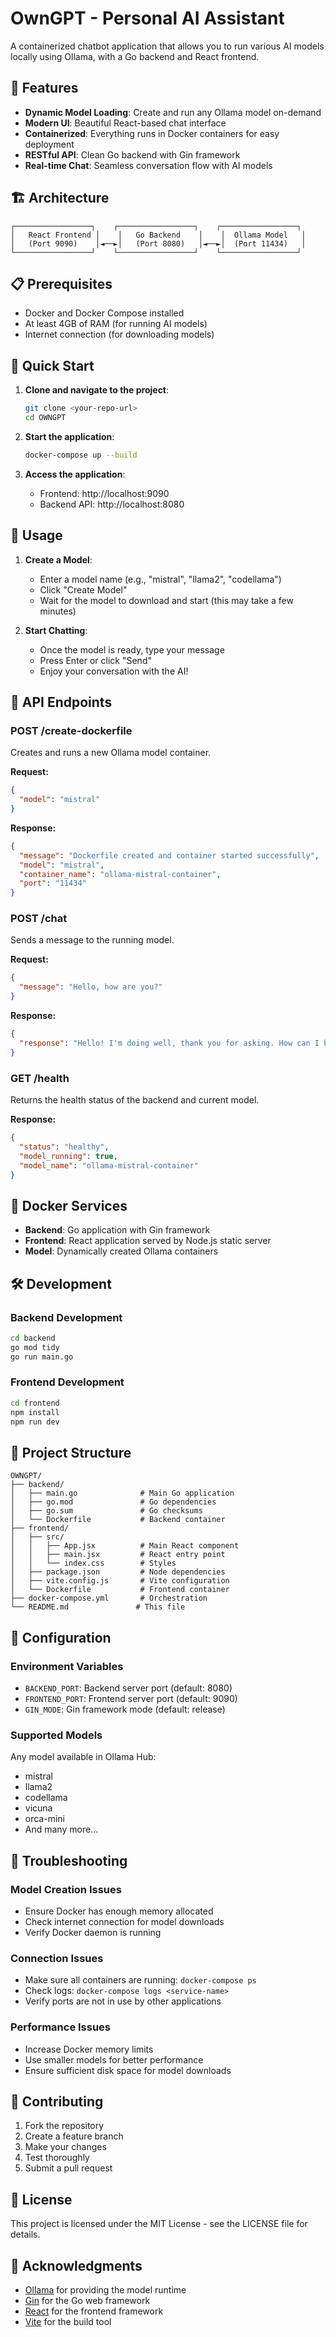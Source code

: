 # OwnGPT - Personal AI Assistant

A containerized chatbot application that allows you to run various AI models locally using Ollama, with a Go backend and React frontend.

## 🚀 Features

- **Dynamic Model Loading**: Create and run any Ollama model on-demand
- **Modern UI**: Beautiful React-based chat interface
- **Containerized**: Everything runs in Docker containers for easy deployment
- **RESTful API**: Clean Go backend with Gin framework
- **Real-time Chat**: Seamless conversation flow with AI models

## 🏗️ Architecture

```
┌─────────────────┐    ┌─────────────────┐    ┌─────────────────┐
│   React Frontend │    │   Go Backend    │    │  Ollama Model   │
│   (Port 9090)    │◄──►│   (Port 8080)   │◄──►│  (Port 11434)   │
└─────────────────┘    └─────────────────┘    └─────────────────┘
```

## 📋 Prerequisites

- Docker and Docker Compose installed
- At least 4GB of RAM (for running AI models)
- Internet connection (for downloading models)

## 🚀 Quick Start

1. **Clone and navigate to the project**:
   ```bash
   git clone <your-repo-url>
   cd OWNGPT
   ```

2. **Start the application**:
   ```bash
   docker-compose up --build
   ```

3. **Access the application**:
   - Frontend: http://localhost:9090
   - Backend API: http://localhost:8080

## 📖 Usage

1. **Create a Model**:
   - Enter a model name (e.g., "mistral", "llama2", "codellama")
   - Click "Create Model"
   - Wait for the model to download and start (this may take a few minutes)

2. **Start Chatting**:
   - Once the model is ready, type your message
   - Press Enter or click "Send"
   - Enjoy your conversation with the AI!

## 🔧 API Endpoints

### POST /create-dockerfile
Creates and runs a new Ollama model container.

**Request:**
```json
{
  "model": "mistral"
}
```

**Response:**
```json
{
  "message": "Dockerfile created and container started successfully",
  "model": "mistral",
  "container_name": "ollama-mistral-container",
  "port": "11434"
}
```

### POST /chat
Sends a message to the running model.

**Request:**
```json
{
  "message": "Hello, how are you?"
}
```

**Response:**
```json
{
  "response": "Hello! I'm doing well, thank you for asking. How can I help you today?"
}
```

### GET /health
Returns the health status of the backend and current model.

**Response:**
```json
{
  "status": "healthy",
  "model_running": true,
  "model_name": "ollama-mistral-container"
}
```

## 🐳 Docker Services

- **Backend**: Go application with Gin framework
- **Frontend**: React application served by Node.js static server
- **Model**: Dynamically created Ollama containers

## 🛠️ Development

### Backend Development
```bash
cd backend
go mod tidy
go run main.go
```

### Frontend Development
```bash
cd frontend
npm install
npm run dev
```

## 📁 Project Structure

```
OWNGPT/
├── backend/
│   ├── main.go              # Main Go application
│   ├── go.mod               # Go dependencies
│   ├── go.sum               # Go checksums
│   └── Dockerfile           # Backend container
├── frontend/
│   ├── src/
│   │   ├── App.jsx          # Main React component
│   │   ├── main.jsx         # React entry point
│   │   └── index.css        # Styles
│   ├── package.json         # Node dependencies
│   ├── vite.config.js       # Vite configuration
│   └── Dockerfile           # Frontend container
├── docker-compose.yml       # Orchestration
└── README.md               # This file
```

## 🔧 Configuration

### Environment Variables
- `BACKEND_PORT`: Backend server port (default: 8080)
- `FRONTEND_PORT`: Frontend server port (default: 9090)
- `GIN_MODE`: Gin framework mode (default: release)

### Supported Models
Any model available in Ollama Hub:
- mistral
- llama2
- codellama
- vicuna
- orca-mini
- And many more...

## 🚨 Troubleshooting

### Model Creation Issues
- Ensure Docker has enough memory allocated
- Check internet connection for model downloads
- Verify Docker daemon is running

### Connection Issues
- Make sure all containers are running: `docker-compose ps`
- Check logs: `docker-compose logs <service-name>`
- Verify ports are not in use by other applications

### Performance Issues
- Increase Docker memory limits
- Use smaller models for better performance
- Ensure sufficient disk space for model downloads

## 🤝 Contributing

1. Fork the repository
2. Create a feature branch
3. Make your changes
4. Test thoroughly
5. Submit a pull request

## 📝 License

This project is licensed under the MIT License - see the LICENSE file for details.

## 🙏 Acknowledgments

- [Ollama](https://ollama.ai/) for providing the model runtime
- [Gin](https://gin-gonic.com/) for the Go web framework
- [React](https://reactjs.org/) for the frontend framework
- [Vite](https://vitejs.dev/) for the build tool
